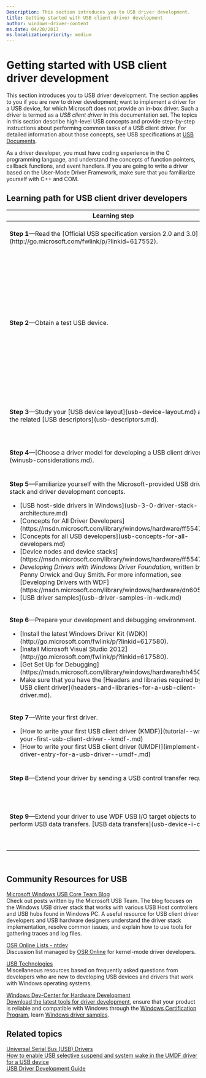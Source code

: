 ```yaml
---
Description: This section introduces you to USB driver development.
title: Getting started with USB client driver development
author: windows-driver-content
ms.date: 04/20/2017
ms.localizationpriority: medium
---
```


# Getting started with USB client driver development


This section introduces you to USB driver development. The section applies to you if you are new to driver development; want to implement a driver for a USB device, for which Microsoft does not provide an in-box driver. Such a driver is termed as a *USB client driver* in this documentation set. The topics in this section describe high-level USB concepts and provide step-by-step instructions about performing common tasks of a USB client driver. For detailed information about those concepts, see USB specifications at [USB Documents](http://go.microsoft.com/fwlink/p/?linkid=617552).

As a driver developer, you must have coding experience in the C programming language, and understand the concepts of function pointers, callback functions, and event handlers. If you are going to write a driver based on the User-Mode Driver Framework, make sure that you familiarize yourself with C++ and COM.

## Learning path for USB client driver developers


<table>
<colgroup>
<col width="50%" />
<col width="50%" />
</colgroup>
<thead>
<tr class="header">
<th>Learning step</th>
<th>After completing the step, you should be able to ...</th>
</tr>
</thead>
<tbody>
<tr class="odd">
<td><p><strong>Step 1</strong>—Read the [Official USB specification version 2.0 and 3.0](http://go.microsoft.com/fwlink/p/?linkid=617552).</p></td>
<td>Learn about the industry specification and different components (device, host controller, and hub) of the architecture. It's important to understand the data flow model, how the host and device communicate with each other, and the format of the requests that the device expects.</td>
</tr>
<tr class="even">
<td><p><strong>Step 2</strong>—Obtain a test USB device.</p></td>
<td><ul>
<li>Have a USB device and its hardware specification. The specification describes device capabilities and the supported vendor commands. Use the specification to determine the functionality of the device driver and the related design decisions.</li>
<li>Have the OSR USB FX2 learning kit if you are new to USB driver development. The kit is the most suitable to study USB samples included in this documentation set. You can get the learning kit from [OSR Online](http://go.microsoft.com/fwlink/p/?linkid=617553).</li>
<li>Have a Microsoft USB Test Tool (MUTT) devices. MUTT hardware can be purchased from [JJG Technologies](http://go.microsoft.com/fwlink/p/?linkid=617554). The device does not have installed firmware installed. To install firmware, [download the MUTT software package](http://go.microsoft.com/fwlink/p/?linkid=617555), and run MUTTUtil.exe. For more information, see the documentation included with the package.</li>
</ul></td>
</tr>
<tr class="odd">
<td><p><strong>Step 3</strong>—Study your [USB device layout](usb-device-layout.md) and the related [USB descriptors](usb-descriptors.md).</p></td>
<td>Describe your device capabilities by reading the configuration descriptor, interface descriptors for each supported alternate settings, and their endpoint descriptors. By using [USBView](http://go.microsoft.com/fwlink/p/?linkid=617556), you can browse all USB controllers and the USB devices connected to them, and also inspect the device configuration.</td>
</tr>
<tr class="even">
<td><p><strong>Step 4</strong>—[Choose a driver model for developing a USB client driver](winusb-considerations.md).</p></td>
<td>Determine whether you should write a custom driver or use one of the Microsoft-provided drivers based on the design of your device. For writing a driver, choose the best driver model and describe the features supported by each model.</td>
</tr>
<tr class="odd">
<td><p><strong>Step 5</strong>—Familiarize yourself with the Microsoft-provided USB driver stack and driver development concepts.</p>
<ul>
<li>[USB host-side drivers in Windows](usb-3-0-driver-stack-architecture.md)</li>
<li>[Concepts for All Driver Developers](https://msdn.microsoft.com/library/windows/hardware/ff554731)</li>
<li>[Concepts for all USB developers](usb-concepts-for-all-developers.md)</li>
<li>[Device nodes and device stacks](https://msdn.microsoft.com/library/windows/hardware/ff554721)</li>
<li><em>Developing Drivers with Windows Driver Foundation</em>, written by Penny Orwick and Guy Smith. For more information, see [Developing Drivers with WDF](https://msdn.microsoft.com/library/windows/hardware/dn605830).</li>
<li>[USB driver samples](usb-driver-samples-in-wdk.md)</li>
</ul></td>
<td><ul>
<li>Understand the fundamentals of how drivers work in Windows operating systems. Knowing the fundamentals will help you make appropriate design decisions and allow you to streamline your development process.</li>
<li>Differentiate between user mode and kernel mode driver architecture models.</li>
<li>Understand driver loading and how Windows organizes Plug and Play (PnP) devices in a device tree and device nodes. You should also understand how PnP manager builds device stacks and where your driver and its device objects are placed in the device stack.</li>
</ul></td>
</tr>
<tr class="even">
<td><p><strong>Step 6</strong>—Prepare your development and debugging environment.</p>
<ul>
<li>[Install the latest Windows Driver Kit (WDK)](http://go.microsoft.com/fwlink/p/?linkid=617580).</li>
<li>[Install Microsoft Visual Studio 2012](http://go.microsoft.com/fwlink/p/?linkid=617580).</li>
<li>[Get Set Up for Debugging](https://msdn.microsoft.com/library/windows/hardware/hh450944).</li>
<li>Make sure that you have the [Headers and libraries required by a USB client driver](headers-and-libraries-for-a-usb-client-driver.md).</li>
</ul></td>
<td><ul>
<li>If you are writing a kernel-mode driver, you should have configured debugging on host and target computers over an Ethernet network, 1394 cable, USB 2.0 or 3.0 debug cable, or a null-modem cable.</li>
<li>If you are writing a user-mode driver, you can use the user-mode debuggers available in the Microsoft Visual Studio environment. You should know [how to attach to a process or launch a process under the debugger](https://msdn.microsoft.com/library/windows/hardware/hh406273).</li>
</ul></td>
</tr>
<tr class="odd">
<td><p><strong>Step 7</strong>—Write your first driver.</p>
<ul>
<li>[How to write your first USB client driver (KMDF)](tutorial--write-your-first-usb-client-driver--kmdf-.md)</li>
<li>[How to write your first USB client driver (UMDF)](implement-driver-entry-for-a-usb-driver--umdf-.md)</li>
</ul></td>
<td>Write, build, and install your first USB client driver by using the USB templates included with Visual Studio 2012. You should be able to describe framework driver, device, and queue objects and understand how the framework communicates with your driver.</td>
</tr>
<tr class="even">
<td><strong>Step 8</strong>—Extend your driver by sending a USB control transfer request.</td>
<td>Send standard control requests and vendor commands to your device. For more information, see [How to send a USB control transfer](usb-control-transfer.md).</td>
</tr>
<tr class="odd">
<td><p><strong>Step 9</strong>—Extend your driver to use WDF USB I/O target objects to perform USB data transfers. [USB data transfers](usb-device-i-o.md).</p></td>
<td><p>Extend your driver to perform common tasks. This topic lists the &quot;How to&quot; topics in this documentation set that provide step-by-step guidance about those tasks.</p>
<ul>
<li>[Common tasks for USB client drivers](wdk-resources-for-usb-driver-development.md)</li>
</ul></td>
</tr>
</tbody>
</table>

 

## Community Resources for USB


<a href="" id="microsoft-windows-usb-core-team-blog"></a>[Microsoft Windows USB Core Team Blog](http://go.microsoft.com/fwlink/p/?linkid=617581)  
Check out posts written by the Microsoft USB Team. The blog focuses on the Windows USB driver stack that works with various USB Host controllers and USB hubs found in Windows PC. A useful resource for USB client driver developers and USB hardware designers understand the driver stack implementation, resolve common issues, and explain how to use tools for gathering traces and log files.

<a href="" id="osr-online-lists---ntdev"></a>[OSR Online Lists - ntdev](http://go.microsoft.com/fwlink/p/?linkid=617582)  
Discussion list managed by [OSR Online](http://go.microsoft.com/fwlink/p/?linkid=617590) for kernel-mode driver developers.

<a href="" id="usb-technologies"></a>[USB Technologies](http://go.microsoft.com/fwlink/p/?linkid=617583)  
Miscellaneous resources based on frequently asked questions from developers who are new to developing USB devices and drivers that work with Windows operating systems.

<a href="" id="windows-dev-center-for-hardware-development"></a>[Windows Dev-Center for Hardware Development](http://go.microsoft.com/fwlink/p/?linkid=617584)  
[Download the latest tools for driver development](http://go.microsoft.com/fwlink/p/?linkid=617585), ensure that your product is reliable and compatible with Windows through the [Windows Certification Program](http://go.microsoft.com/fwlink/p/?linkid=617591), learn [Windows driver samples](http://go.microsoft.com/fwlink/p/?LinkId=616507).

## Related topics
[Universal Serial Bus (USB) Drivers](https://msdn.microsoft.com/library/windows/hardware/ff538930)  
[How to enable USB selective suspend and system wake in the UMDF driver for a USB device](http://go.microsoft.com/fwlink/p/?linkid=617587)  
[USB Driver Development Guide](usb-driver-development-guide.md)  



